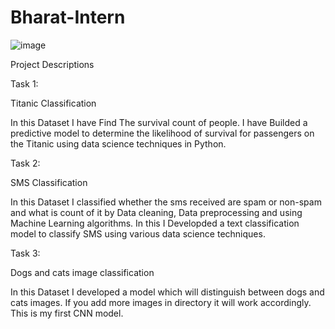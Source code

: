 # Bharat-Intern

![image](https://github.com/99-chetna/Bharat-Intern/assets/112334463/463bd611-9f78-4652-858d-c3a6ea714943)


Project Descriptions

Task 1:

Titanic Classification

In this Dataset I have Find The survival count of people. I have Builded a predictive model to determine the likelihood of survival for passengers on the Titanic using data science techniques
in Python.


Task 2:

SMS Classification

In this Dataset I classified whether the sms received are spam or non-spam and what is count of it by Data cleaning, Data preprocessing and using Machine Learning algorithms. In this I Developded a text classification model to classify SMS using various data science techniques.


Task 3: 

Dogs and cats image classification 

In this Dataset I developed a model which will distinguish between dogs and cats images. If you add more images in directory it will work accordingly. This is my first CNN model. 

